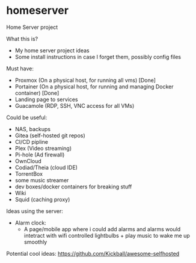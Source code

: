 # homeserver
Home Server project

What this is?
- My home server project ideas
- Some install instructions in case I forget them, possibly config files


Must have:
  - Proxmox (On a physical host, for running all vms) [Done]
  - Portainer (On a physical host, for running and managing Docker container) [Done]
  - Landing page to services
  - Guacamole (RDP, SSH, VNC access for all VMs)
 
Could be useful:
  - NAS, backups
  - Gitea (self-hosted git repos)
  - CI/CD pipline
  - Plex (Video streaming)
  - Pi-hole (Ad firewall)
  - OwnCloud
  - Codiad/Theia (cloud IDE)
  - TorrentBox
  - some music streamer
  - dev boxes/docker containers for breaking stuff
  - Wiki
  - Squid (caching proxy)

Ideas using the server:
  - Alarm clock:
    - A page/mobile app where i could add alarms and alarms would intetract with wifi controlled lightbulbs + play music to wake me up smoothly
  

Potential cool ideas:
https://github.com/Kickball/awesome-selfhosted
